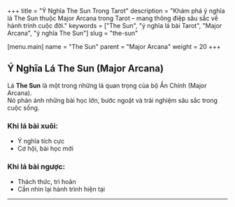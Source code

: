 +++
title = "Ý Nghĩa The Sun Trong Tarot"
description = "Khám phá ý nghĩa lá The Sun thuộc Major Arcana trong Tarot – mang thông điệp sâu sắc về hành trình cuộc đời."
keywords = ["The Sun", "ý nghĩa lá bài Tarot", "Major Arcana", "ý nghĩa The Sun"]
slug = "the-sun"

[menu.main]
name = "The Sun"
parent = "Major Arcana"
weight = 20
+++

## Ý Nghĩa Lá The Sun (Major Arcana)

Lá **The Sun** là một trong những lá quan trọng của bộ Ẩn Chính (Major Arcana).  
Nó phản ánh những bài học lớn, bước ngoặt và trải nghiệm sâu sắc trong cuộc sống.

### Khi lá bài xuôi:
- Ý nghĩa tích cực  
- Cơ hội, bài học mới  

### Khi lá bài ngược:
- Thách thức, trì hoãn  
- Cần nhìn lại hành trình hiện tại  

---
